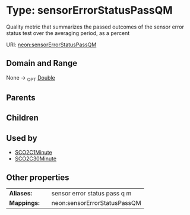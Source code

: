 
# Type: sensorErrorStatusPassQM


Quality metric that summarizes the passed outcomes of the sensor error status test over the averaging period, as a percent

URI: [neon:sensorErrorStatusPassQM](https://data.neonscience.org/sensorErrorStatusPassQM)


## Domain and Range

None ->  <sub>OPT</sub> [Double](types/Double.md)

## Parents


## Children


## Used by

 * [SCO2C1Minute](SCO2C1Minute.md)
 * [SCO2C30Minute](SCO2C30Minute.md)

## Other properties

|  |  |  |
| --- | --- | --- |
| **Aliases:** | | sensor error status pass q m |
| **Mappings:** | | neon:sensorErrorStatusPassQM |

